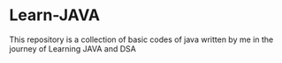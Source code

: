 # Learn-JAVA
This repository is a collection of basic codes of java written by me in the journey of Learning JAVA and DSA

